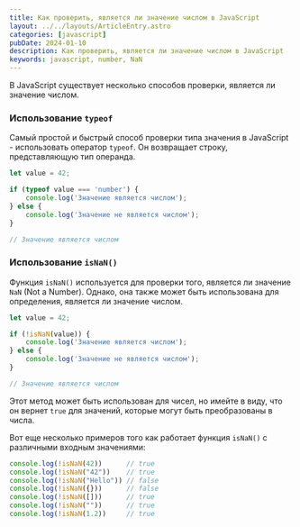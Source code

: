 ```yaml
---
title: Как проверить, является ли значение числом в JavaScript
layout: ../../layouts/ArticleEntry.astro
categories: [javascript]
pubDate: 2024-01-10
description: Как проверить, является ли значение числом в JavaScript
keywords: javascript, number, NaN
---
```


В JavaScript существует несколько способов проверки, является ли значение числом. 

### Использование `typeof`

Самый простой и быстрый способ проверки типа значения в JavaScript - использовать оператор `typeof`. Он возвращает строку, представляющую тип операнда.

```javascript
let value = 42;

if (typeof value === 'number') {
    console.log('Значение является числом');
} else {
    console.log('Значение не является числом');
}

// Значение является числом
```

### Использование `isNaN()`

Функция `isNaN()` используется для проверки того, является ли значение `NaN` (Not a Number). Однако, она также может быть использована для определения, является ли значение числом.

```javascript
let value = 42;

if (!isNaN(value)) {
    console.log('Значение является числом');
} else {
    console.log('Значение не является числом');
}

// Значение является числом
```

Этот метод может быть использован для чисел, но имейте в виду, что он вернет `true` для значений, которые могут быть преобразованы в числа. 

Вот еще несколько примеров того как работает функция `isNaN()` с различными входным значениями:
```javascript
console.log(!isNaN(42))      // true
console.log(!isNaN("42"))    // true
console.log(!isNaN("Hello")) // false
console.log(!isNaN({}))      // false
console.log(!isNaN([]))      // true
console.log(!isNaN(""))      // true
console.log(!isNaN(1.2))     // true
```
